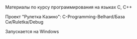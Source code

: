 Материалы по курсу программирования на языках C, C++

Проект "Рулетка Казино": C-Programming-Belhard/База Си/Ruletka/Debug

Запускается на Windows
